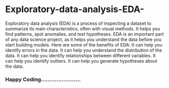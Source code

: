 # Exploratory-data-analysis-EDA-


Exploratory data analysis (EDA) is a process of inspecting a dataset to summarize its main characteristics, often with visual methods. It helps you find patterns, spot anomalies, and test hypotheses. EDA is an important part of any data science project, as it helps you understand the data before you start building models.
Here are some of the benefits of EDA:
It can help you identify errors in the data.
It can help you understand the distribution of the data.
It can help you identify relationships between different variables.
It can help you identify outliers.
It can help you generate hypotheses about the data.


### Happy Coding.......................
